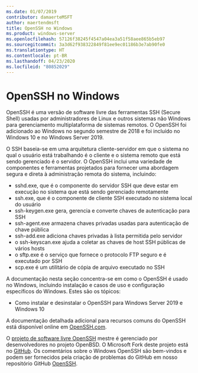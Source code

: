 ```yaml
---
ms.date: 01/07/2019
contributor: damaerteMSFT
author: maertendmsft
title: OpenSSH no Windows
ms.product: windows-server
ms.openlocfilehash: 57126f38245f4547a04ea3a51f58aee865b5eb97
ms.sourcegitcommit: 3a3d62f938322849f81ee9ec01186b3e7ab90fe0
ms.translationtype: HT
ms.contentlocale: pt-BR
ms.lasthandoff: 04/23/2020
ms.locfileid: "80852029"
---
```

# <a name="openssh-in-windows"></a>OpenSSH no Windows

OpenSSH é uma versão de software livre das ferramentas SSH (Secure Shell) usadas por administradores de Linux e outros sistemas não Windows para gerenciamento multiplataforma de sistemas remotos. O OpenSSH foi adicionado ao Windows no segundo semestre de 2018 e foi incluído no Windows 10 e no Windows Server 2019. 

O SSH baseia-se em uma arquitetura cliente-servidor em que o sistema no qual o usuário está trabalhando é o cliente e o sistema remoto que está sendo gerenciado é o servidor. O OpenSSH inclui uma variedade de componentes e ferramentas projetados para fornecer uma abordagem segura e direta à administração remota do sistema, incluindo:

* sshd.exe, que é o componente do servidor SSH que deve estar em execução no sistema que está sendo gerenciado remotamente 
* ssh.exe, que é o componente de cliente SSH executado no sistema local do usuário
* ssh-keygen.exe gera, gerencia e converte chaves de autenticação para SSH 
* ssh-agent.exe armazena chaves privadas usadas para autenticação de chave pública
* ssh-add.exe adiciona chaves privadas à lista permitida pelo servidor
* o ssh-keyscan.exe ajuda a coletar as chaves de host SSH públicas de vários hosts
* o sftp.exe é o serviço que fornece o protocolo FTP seguro e é executado por SSH
* scp.exe é um utilitário de cópia de arquivo executado no SSH

A documentação nesta seção concentra-se em como o OpenSSH é usado no Windows, incluindo instalação e casos de uso e configuração específicos do Windows. Estes são os tópicos:
* Como instalar e desinstalar o OpenSSH para Windows Server 2019 e Windows 10

A documentação detalhada adicional para recursos comuns do OpenSSH está disponível online em [OpenSSH.com](https://www.openssh.com/manual.html). 

O [projeto de software livre OpenSSH](https://www.openssh.com) mestre é gerenciado por desenvolvedores no projeto OpenBSD. O Microsoft Fork deste projeto está no [GitHub](https://github.com/PowerShell/openssh-portable).
Os comentários sobre o Windows OpenSSH são bem-vindos e podem ser fornecidos pela criação de problemas do GitHub em nosso repositório GitHub [OpenSSH](https://github.com/PowerShell/openssh-portable). 
